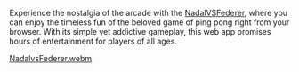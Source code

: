 Experience the nostalgia of the arcade with the [NadalVSFederer](https://nadal-federer.vercel.app/), where you can enjoy the timeless fun of the beloved game of ping pong right from your browser. With its simple yet addictive gameplay, this web app promises hours of entertainment for players of all ages.

[NadalvsFederer.webm](https://github.com/VitaliPri/NadalVsFederer/assets/101225909/ccb5fd71-cc4a-40d6-bc8d-467ad0d218dc)
